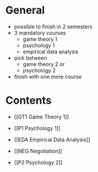 # General
- possible to finish in 2 semesters
- 3 mandatory courses
	- game theory 1
	- psychology 1
	- empirical data analysis
- pick between 
	- game theory 2 or
	- psychology 2
- finish with one more course
# Contents
- [[GT1 Game Theory 1]]
- [[P1 Psychology 1]]
- [[EDA Empirical Data Analysis]]

- [[NEG Negotiation]]
- [[P2 Psychology 2]]
